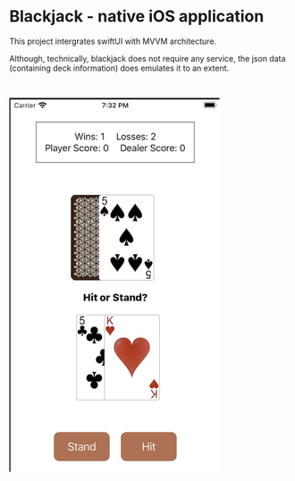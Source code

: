 # Blackjack - native iOS application

This project intergrates swiftUI with MVVM architecture.

Although, technically, blackjack does not require any service, the json data (containing deck information) does emulates it to an extent.

<br>

![](https://github.com/Caldarie/blackjack/blob/master/assets/demo%20pictures/Start.png)


